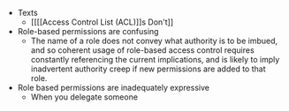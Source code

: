 - Texts
    - [[[[Access Control List (ACL)]]s Don't]]
- Role-based permissions are confusing
    - The name of a role does not convey what authority is to be imbued, and so coherent usage of role-based access control requires constantly referencing the current implications, and is likely to imply inadvertent authority creep if new permissions are added to that role.
- Role based permissions are inadequately expressive
    - When you delegate someone 
